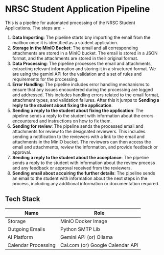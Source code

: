 # NRSC Student Application Pipeline

This is a pipeline for automated processing of the NRSC Student Applications.
The steps are: -

1. **Data Importing**: The pipeline starts bny importing the email from the mailbox once it is identified as a student application.
2. **Storage in the MinIO Bucket**: The email and all corresponding attachments are stored in a MinIO bucket. The email is stored in a JSON format, and the attachments are stored in their original format.
3. **Data Processing**: The pipeline processes the email and attachments, extracting relevant information and storing it in a structured format. We are using the gemini API for the validation and a set of rules and requirements for the processing.
4. **Error Handling**: The pipeline includes error handling mechanisms to ensure that any issues encountered during the processing are logged and addressed. This includes handling errors related to the email format, attachment types, and validation failures. After this it jumps to **Sending a reply to the student about fixing the application**.
5. **Sending a reply to the student about fixing the application**: The pipeline sends a reply to the student with information about the errors encountered and instructions on how to fix them.
6. **Sending for review**: The pipeline sends the processed email and attachments for review to the designated reviewers. This includes sending a notification to the reviewers with a link to the email and attachments in the MinIO bucket. The reviewers can then access the email and attachments, review the information, and provide feedback or approval.
7. **Sending a reply to the student about the acceptance**: The pipeline sends a reply to the student with information about the review process and any feedback or approval received from the reviewers.
8. **Sending email about accuiring the further details**: The pipeline sends an email to the student with information about the next steps in the process, including any additional information or documentation required.

## Tech Stack

| Name                | Role                             |
| ------------------- | -------------------------------- |
| Storage             | MinIO Docker Image               |
| Outgoing Emails     | Python SMTP Lib                  |
| AI Platform         | Gemini API (or) Ollama           |
| Calendar Processing | Cal.com (or) Google Calendar API |
